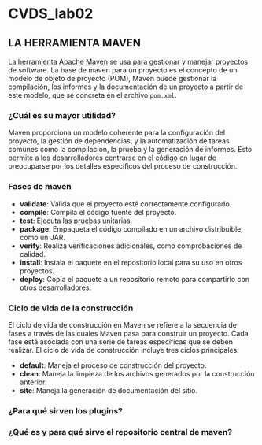 # CVDS_lab02

## LA HERRAMIENTA MAVEN

La herramienta [Apache Maven](https://maven.apache.org/what-is-maven.html) se usa para gestionar y manejar proyectos de software. La base de maven para un proyecto es el concepto de un modelo de objeto de proyecto (POM), Maven puede gestionar la compilación, los informes y la documentación de un proyecto a partir de este modelo, que se concreta en el archivo `pom.xml`.

### ¿Cuál es su mayor utilidad?

Maven proporciona un modelo coherente para la configuración del proyecto, la gestión de dependencias, y la automatización de tareas comunes como la compilación, la prueba y la generación de informes. Esto permite a los desarrolladores centrarse en el código en lugar de preocuparse por los detalles específicos del proceso de construcción.

### Fases de maven

- **validate**: Valida que el proyecto esté correctamente configurado.
- **compile**: Compila el código fuente del proyecto.
- **test**: Ejecuta las pruebas unitarias.
- **package**: Empaqueta el código compilado en un archivo distribuible, como un JAR.
- **verify**: Realiza verificaciones adicionales, como comprobaciones de calidad.
- **install**: Instala el paquete en el repositorio local para su uso en otros proyectos.
- **deploy**: Copia el paquete a un repositorio remoto para compartirlo con otros desarrolladores.

### Ciclo de vida de la construcción

El ciclo de vida de construcción en Maven se refiere a la secuencia de fases a través de las cuales Maven pasa para construir un proyecto. Cada fase está asociada con una serie de tareas específicas que se deben realizar. El ciclo de vida de construcción incluye tres ciclos principales:

- **default**: Maneja el proceso de construcción del proyecto.
- **clean**: Maneja la limpieza de los archivos generados por la construcción anterior.
- **site**: Maneja la generación de documentación del sitio.

### ¿Para qué sirven los plugins?

### ¿Qué es y para qué sirve el repositorio central de maven?
